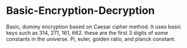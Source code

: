 # Basic-Encryption-Decryption
Basic, dummy encryption based on Caesar cipher method. It uses basic keys such as 314, 271, 161, 662. these are the first 3 digits of some constants in the universe. Pi, euler, golden ratio, and planck constant.
